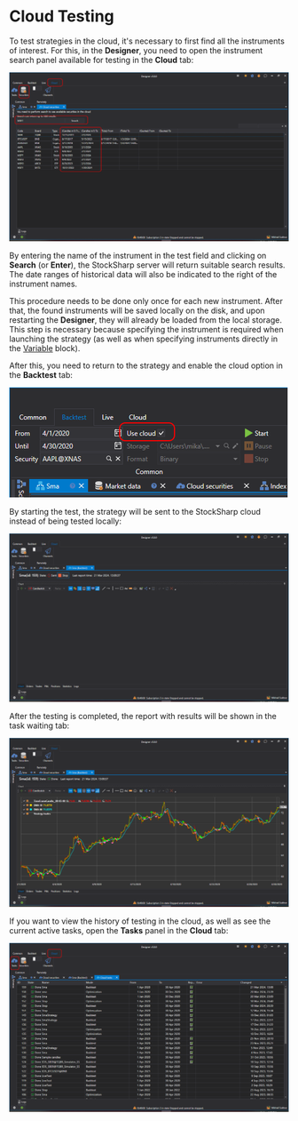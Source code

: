 # Cloud Testing

To test strategies in the cloud, it's necessary to first find all the instruments of interest. For this, in the **Designer**, you need to open the instrument search panel available for testing in the **Cloud** tab:

![Designer_Backtest_Cloud_01](../../../images/designer_backtest_cloud_01.png)

By entering the name of the instrument in the test field and clicking on **Search** (or **Enter**), the StockSharp server will return suitable search results. The date ranges of historical data will also be indicated to the right of the instrument names.

This procedure needs to be done only once for each new instrument. After that, the found instruments will be saved locally on the disk, and upon restarting the **Designer**, they will already be loaded from the local storage. This step is necessary because specifying the instrument is required when launching the strategy (as well as when specifying instruments directly in the [Variable](../strategies/using_visual_designer/elements/data_sources/variable.md) block).

After this, you need to return to the strategy and enable the cloud option in the **Backtest** tab:

![Designer_Backtest_Cloud_00](../../../images/designer_backtest_cloud_00.png)

By starting the test, the strategy will be sent to the StockSharp cloud instead of being tested locally:

![Designer_Backtest_Cloud_02](../../../images/designer_backtest_cloud_02.png)

After the testing is completed, the report with results will be shown in the task waiting tab:

![Designer_Backtest_Cloud_03](../../../images/designer_backtest_cloud_03.png)

If you want to view the history of testing in the cloud, as well as see the current active tasks, open the **Tasks** panel in the **Cloud** tab:

![Designer_Backtest_Cloud_04](../../../images/designer_backtest_cloud_04.png)